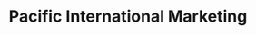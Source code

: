 ---
title: "Pacific International Marketing"
url: /phoenix/pacific-international-marketing/
shop: Allgemein
---
